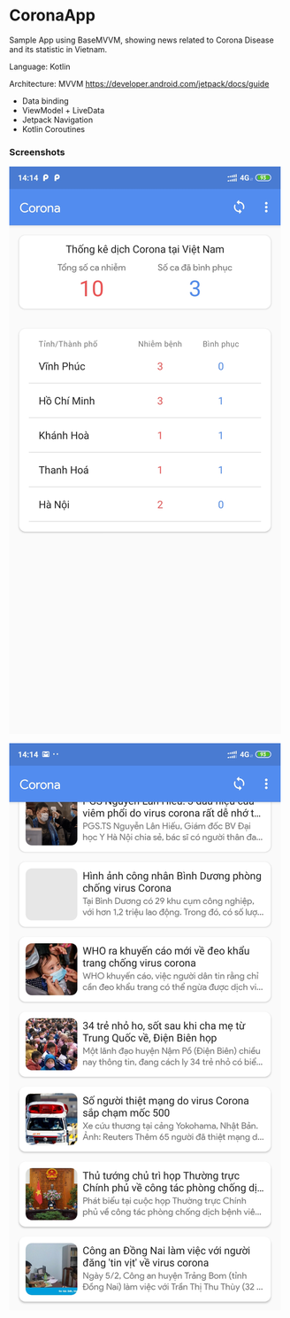 # CoronaApp
Sample App using BaseMVVM, showing news related to Corona Disease and its statistic in Vietnam.

Language: Kotlin

Architecture: MVVM https://developer.android.com/jetpack/docs/guide
  + Data binding
  + ViewModel + LiveData
  + Jetpack Navigation
  + Kotlin Coroutines

### Screenshots

![](https://github.com/ttmagic/CoronaApp/blob/master/img1.jpg)

![](https://github.com/ttmagic/CoronaApp/blob/master/img2.jpg)
